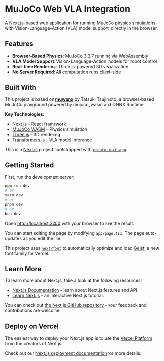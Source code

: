 # MuJoCo Web VLA Integration

A Next.js-based web application for running MuJoCo physics simulations with Vision-Language-Action (VLA) model support, directly in the browser.

## Features

- **Browser-Based Physics**: MuJoCo 3.3.7 running via WebAssembly
- **VLA Model Support**: Vision-Language-Action models for robot control
- **Real-time Rendering**: Three.js-powered 3D visualization
- **No Server Required**: All computation runs client-side

## Built With

This project is based on [**muwanx**](https://github.com/ttktjmt/muwanx) by Tatsuki Tsujimoto, a browser-based MuJoCo playground powered by mujoco_wasm and ONNX Runtime.

**Key Technologies:**
- [Next.js](https://nextjs.org) - React framework
- [MuJoCo WASM](https://github.com/google-deepmind/mujoco) - Physics simulation
- [Three.js](https://threejs.org) - 3D rendering
- [Transformers.js](https://huggingface.co/docs/transformers.js) - VLA model inference

This is a [Next.js](https://nextjs.org) project bootstrapped with [`create-next-app`](https://nextjs.org/docs/app/api-reference/cli/create-next-app).

## Getting Started

First, run the development server:

```bash
npm run dev
# or
yarn dev
# or
pnpm dev
# or
bun dev
```

Open [http://localhost:3000](http://localhost:3000) with your browser to see the result.

You can start editing the page by modifying `app/page.tsx`. The page auto-updates as you edit the file.

This project uses [`next/font`](https://nextjs.org/docs/app/building-your-application/optimizing/fonts) to automatically optimize and load [Geist](https://vercel.com/font), a new font family for Vercel.

## Learn More

To learn more about Next.js, take a look at the following resources:

- [Next.js Documentation](https://nextjs.org/docs) - learn about Next.js features and API.
- [Learn Next.js](https://nextjs.org/learn) - an interactive Next.js tutorial.

You can check out [the Next.js GitHub repository](https://github.com/vercel/next.js) - your feedback and contributions are welcome!

## Deploy on Vercel

The easiest way to deploy your Next.js app is to use the [Vercel Platform](https://vercel.com/new?utm_medium=default-template&filter=next.js&utm_source=create-next-app&utm_campaign=create-next-app-readme) from the creators of Next.js.

Check out our [Next.js deployment documentation](https://nextjs.org/docs/app/building-your-application/deploying) for more details.
